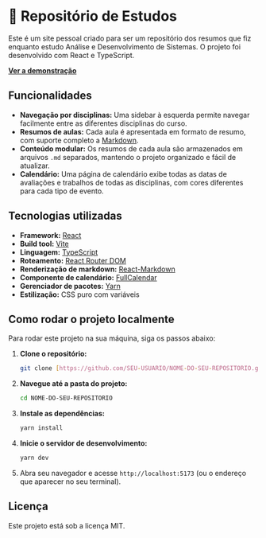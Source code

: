 # 📘 Repositório de Estudos

<!-- ![Imagem do Projeto](https://i.imgur.com/w2Y3wXN.png)  -->

Este é um site pessoal criado para ser um repositório dos resumos que fiz enquanto estudo Análise e Desenvolvimento de Sistemas. O projeto foi desenvolvido com React e TypeScript.

**[Ver a demonstração](https://resumos-ads.vercel.app/)**

## Funcionalidades

* **Navegação por disciplinas:** Uma sidebar à esquerda permite navegar facilmente entre as diferentes disciplinas do curso.
* **Resumos de aulas:** Cada aula é apresentada em formato de resumo, com suporte completo a [Markdown](https://www.markdownguide.org/basic-syntax/).
* **Conteúdo modular:** Os resumos de cada aula são armazenados em arquivos `.md` separados, mantendo o projeto organizado e fácil de atualizar.
* **Calendário:** Uma página de calendário exibe todas as datas de avaliações e trabalhos de todas as disciplinas, com cores diferentes para cada tipo de evento.

## Tecnologias utilizadas

* **Framework:** [React](https://reactjs.org/)
* **Build tool:** [Vite](https://vitejs.dev/)
* **Linguagem:** [TypeScript](https://www.typescriptlang.org/)
* **Roteamento:** [React Router DOM](https://reactrouter.com/)
* **Renderização de markdown:** [React-Markdown](https://github.com/remarkjs/react-markdown)
* **Componente de calendário:** [FullCalendar](https://fullcalendar.io/)
* **Gerenciador de pacotes:** [Yarn](https://yarnpkg.com/)
* **Estilização:** CSS puro com variáveis

## Como rodar o projeto localmente

Para rodar este projeto na sua máquina, siga os passos abaixo:

1.  **Clone o repositório:**
    ```bash
    git clone [https://github.com/SEU-USUARIO/NOME-DO-SEU-REPOSITORIO.git](https://github.com/SEU-USUARIO/NOME-DO-SEU-REPOSITORIO.git)
    ```

2.  **Navegue até a pasta do projeto:**
    ```bash
    cd NOME-DO-SEU-REPOSITORIO
    ```

3.  **Instale as dependências:**
    ```bash
    yarn install
    ```

4.  **Inicie o servidor de desenvolvimento:**
    ```bash
    yarn dev
    ```

5.  Abra seu navegador e acesse `http://localhost:5173` (ou o endereço que aparecer no seu terminal).

## Licença

Este projeto está sob a licença MIT.